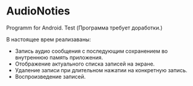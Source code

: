 # AudioNoties
Programm for Android. Test
(Программа требует доработки.)

В настоящее врем реализаваны:
- Запись аудио сообщения c последующим сохранением во внутреннюю память приложения.
- Отображение актуального списка записей на экране.
- Удаление записи при длительном нажатии на конкретную запись.
- Воспроизведение записей. 
